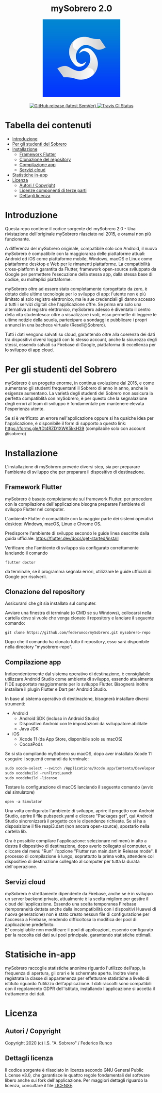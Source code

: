 <h1 align="center">mySobrero 2.0</h1>

<div align="center">
<img widht="256" height="256" src="assets/icon/ic_launcher_ios.png">
</div>

<br />

<div align="center">
    <!-- Latest Release -->
    <a href="https://github.com/federunco/mySobrero/releases">
      <img alt="GitHub release (latest SemVer)"
      src="https://img.shields.io/github/v/release/federunco/mySobrero">
    </a>
    <a href="https://travis-ci.com/is-sobrero/mySobrero">
      <img alt="Travis CI Status"
      src="https://travis-ci.com/is-sobrero/mySobrero.svg?branch=master">
    </a>
</div>

# Tabella dei contenuti

- [Introduzione](#introduzione)
- [Per gli studenti del Sobrero](#per-gli-studenti-del-sobrero)
- [Installazione](#installazione)
  - [Framework Flutter](#framework-flutter)
  - [Clonazione del repository](#clonazione-del-repository)
  - [Compilazione app](#compilazione-app)
  - [Servizi cloud](#servizi-cloud)
- [Statistiche in-app](#statisiche-in-app)
- [Licenza](#licenza)
  - [Autori / Copyright](#autori--copyright)
  - [Licenze componenti di terze parti](##componenti-terze-parti)
  - [Dettagli licenza](#dettagli-licenza)


# Introduzione

Questa repo contiene il codice sorgente del mySobrero 2.0 - Una rivistazione dell'originale mySobrero rilasciato nel 2015, e oramai non più funzionante.

A differenza del mySobrero originale, compatibile solo con Android, il nuovo mySobrero è compatibile con la maggioranza delle piattaforme attuali: Android ed iOS come piattaforme mobile, Windows, macOS e Linux come piattaforme desktop e Web per le rimanenti piattaforme.
La compatibilità cross-platform è garantita da Flutter, framework open-source sviluppato da Google per permettere l'esecuzione della stessa app, dalla stessa base di codice, su molteplici piattaforme.

mySobrero oltre ad essere stato completamente riprogettato da zero, è dotato delle ultime tecnologie per lo sviluppo di app: l'utente non è più limitato al solo registro elettronico, ma le sue credenziali gli danno accesso a tutti i servizi digitali che l'applicazione offre.
Se prima era solo una alternativa al registro elettronico, mySobrero adesso è diventato il centro della vita studentesca: oltre a visualizzare i voti, esso permette di leggere le ultime notizie della scuola, partecipare a sondaggi e pubblicare i propri annunci in una bacheca virtuale (Resell@Sobrero).

Tutti i dati vengono salvati su cloud, garantendo oltre alla coerenza dei dati tra dispositivi diversi loggati con lo stesso account, anche la sicurezza degli stessi, essendo salvati su Firebase di Google, piattaforma di eccellenza per lo sviluppo di app cloud.

# Per gli studenti del Sobrero
mySobrero è un progetto enorme, in continua evoluzione dal 2015, e come aumentano gli studenti frequentanti il Sobrero di anno in anno, anche le esigenze aumentano. La varietà degli studenti del Sobrero non assicura la perfetta compatiblità con mySobrero, è per questo che la segnalazione degli errori al team di sviluppo è fondamentale per mantenere elevata l'esperienza utente.

Se si è verificato un errore nell'applicazione oppure si ha qualche idea per l'applicazione, è disponibile il form di supporto a questo link: https://forms.gle/tDt4RZD1XWK5kkH39 (compilabile solo con account @sobrero)

# Installazione
L'installazione di mySobrero prevede diversi step, sia per preparare l'ambiente di sviluppo che per preparare il dispositivo di destinazione.

## Framework Flutter
mySobrero è basato completamente sul framework Flutter, per procedere con la compilazione dell'applicazione bisogna preparare l'ambiente di sviluppo Flutter nel computer.

L'ambiente Flutter è compatibile con la maggior parte dei sistemi operativi desktop: Windows, macOS, Linux e Chrome OS.

Predisporre l'ambiente di sviluppo secondo le guide linea descritte dalla guida ufficiale: https://flutter.dev/docs/get-started/install

Verificare che l'ambiente di sviluppo sia configurato correttamente lanciando il comando

    flutter doctor

da terminale, se il programma segnala errori, utilizzare le guide ufficiali di Google per risolverli.

## Clonazione del repository
Assicurarsi che git sia installato sul computer.

Avviare una finestra di terminale (o CMD se su Windows), collocarsi nella cartella dove si vuole che venga clonato il repository e lanciare il seguente comando:

    git clone https://github.com/federunco/mySobrero.git mysobrero-repo

Dopo che il comando ha clonato tutto il repository, esso sarà disponibile nella directory "mysobrero-repo".

## Compilazione app
Indipendentemente dal sistema operativo di destinazione, è consigliabile utilizzare Android Studio come ambiente di sviluppo, essendo attualmente l'IDE supportato maggiormente per lo sviluppo Flutter.
Bisognerà inoltre installare il plugin Flutter e Dart per Android Studio.

In base al sistema operativo di destinazione, bisognerà installare diversi strumenti:

- Android
  - Android SDK (incluso in Android Studio)
  - Dispositivo Android con le impostazioni da sviluppatore abilitate
  - Java JDK
- iOS
  - Xcode 11 (da App Store, disponibile solo su macOS)
  - CocoaPods


Se si sta compilando mySobrero su macOS, dopo aver installato Xcode 11 eseguire i seguenti comandi da terminale:

    sudo xcode-select --switch /Applications/Xcode.app/Contents/Developer
    sudo xcodebuild -runFirstLaunch
    sudo xcodebuild -license

Testare la configurazione di macOS lanciando il seguente comando (avvio del simulatore)

    open -a Simulator

Una volta configurato l'ambiente di sviluppo, aprire il progetto con Android Studio, aprire il file pubspeck.yaml e cliccare "Packages get", qui Android Studio sincronizzerà il progetto con le dipendenze richieste.
Se si ha a disposizione il file reapi3.dart (non ancora open-source), spostarlo nella cartella lib.

Ora è possibile compilare l'applicazione: selezionare nel menù in alto a destra il dispositivo di destinazione, dopo averlo collegato al computer, e cliccare dal menù "Run" l'opzione "Flutter run main.dart in Release mode".
Il processo di compilazione è lungo, soprattutto la prima volta, attendere col dispositivo di destinazione collegato al computer per tutta la durata dell'operazione.

## Servizi cloud
mySobrero è strettamente dipendente da Firebase, anche se è in sviluppo un server backend privato, attualmente è la scelta migliore per gestire il cloud dell'applicazione.
Essendo una scelta temporanea Firebase (temporaneità dettata anche dalla incompatibilità con i dispositivi Huawei di nuova generazione) non è stato creato nessun file di configurazione per l'accesso a Firebase, rendendo difficoltosa la modifica del pool di applicazione predefinito.  
E' consigliabile non modificare il pool di applicazioni, essendo configurato per la raccolta dei dati sul pool principale, garantendo statistiche ottimali.

# Statisiche in-app
mySobrero raccoglie statistiche anonime riguardo l'utilizzo dell'app, la frequenza di apertura, gli orari e le schermate aperte. Inoltre viene registrata la classe di appartenenza per effetturare statistiche a livello di istituto riguardo l'utilizzo dell'applicazione.
I dati raccolti sono compatibili con il regolamento GDPR dell'istituto, installando l'applicazione si accetta il trattamento dei dati.

# Licenza
## Autori / Copyright
Copyright 2020 (c) I.S. "A. Sobrero" / Federico Runco
## Dettagli licenza
Il codice sorgente è rilasciato in licenza secondo GNU General Public License v3.0, che garantisce le quattro regole fondamentali del software libero anche sui fork dell'applicazione.
Per maggiori dettagli riguardo la licenza, consultare il file [LICENSE](LICENSE).